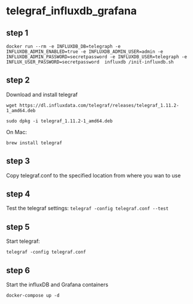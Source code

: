 # telegraf_influxdb_grafana

## step 1
```
docker run --rm -e INFLUXDB_DB=telegraph -e INFLUXDB_ADMIN_ENABLED=true -e INFLUXDB_ADMIN_USER=admin -e INFLUXDB_ADMIN_PASSWORD=secretpassword -e INFLUXDB_USER=telegraph -e INFLUX_USER_PASSWORD=secretpassword  influxdb /init-influxdb.sh
```

## step 2
Download and install telegraf
```
wget https://dl.influxdata.com/telegraf/releases/telegraf_1.11.2-1_amd64.deb
```
```
sudo dpkg -i telegraf_1.11.2-1_amd64.deb
```
On Mac:
```
brew install telegraf
```
## step 3
Copy telegraf.conf to the specified location from where you wan to use

## step 4
Test the telegraf settings:
```telegraf -config telegraf.conf --test```

## step 5
Start telegraf:
```
telegraf -config telegraf.conf
```

## step 6
Start the influxDB and Grafana containers
```
docker-compose up -d
```
